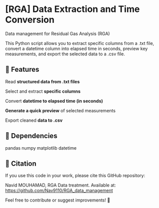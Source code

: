 # [RGA] Data Extraction and Time Conversion
Data management for Residual Gas Analysis (RGA)

This Python script allows you to extract specific columns from a .txt file, convert a datetime column into elapsed time in seconds, preview key measurements, and export the selected data to a .csv file.


## 🚀 Features
Read **structured data from .txt files**

Select and extract **specific columns**

Convert **datetime to elapsed time (in seconds)**

**Generate a quick preview** of selected measurements

Export cleaned **data to .csv**

## 🧰 Dependencies

pandas
numpy
matplotlib
datetime


## 📜 Citation

If you use this code in your work, please cite this GitHub repository:

Navid MOUHAMAD, RGA Data treatment. Available at: https://github.com/Nav9110/RGA_data_management

Feel free to contribute or suggest improvements! 🚀
